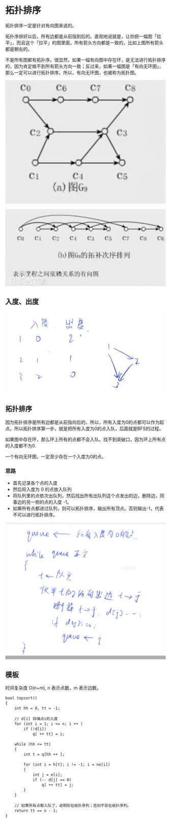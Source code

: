 # 拓扑排序

拓扑排序一定是针对有向图来说的。

拓扑序排好以后，所有边都是从前指到后的。直观地说就是，让你把一幅图「拉平」，而且这个「拉平」的图里面，所有箭头方向都是一致的，比如上图所有箭头都是朝右的。

不是所有图都有拓扑序。很显然，如果一幅有向图中存在环，是无法进行拓扑排序的，因为肯定做不到所有箭头方向一致；反过来，如果一幅图是「有向无环图」，那么一定可以进行拓扑排序。所以，有向无环图，也被称为拓扑图。

![](imgs/1.png)

![](imgs/2.png)

## 入度、出度

![](imgs/3.png)

## 拓扑排序

因为拓扑排序是所有边都是从前指向后的，所以，所有入度为0的点都可以作为起点。所以拓扑排序第一步，就是把所有入度为0的点入队，后面就是BFS的过程。

如果图中存在环，那么环上所有的点都不会入队。找不到突破口，因为环上所有点的入度都不为0.

一个有向无环图，一定至少存在一个入度为0的点。

### 思路

- 首先记录各个点的入度
- 然后将入度为 0 的点放入队列
- 将队列里的点依次出队列，然后找出所有出队列这个点发出的边，删除边，同事边的另一侧的点的入度 -1。
- 如果所有点都进过队列，则可以拓扑排序，输出所有顶点。否则输出-1，代表不可以进行拓扑排序。

![](imgs/4.png)

## 模板

时间复杂度 O(n+m), n 表示点数，m 表示边数。

```
bool topsort()
{
    int hh = 0, tt = -1;

    // d[i] 存储点i的入度
    for (int i = 1; i <= n; i ++ )
        if (!d[i])
            q[ ++ tt] = i;

    while (hh <= tt)
    {
        int t = q[hh ++ ];

        for (int i = h[t]; i != -1; i = ne[i])
        {
            int j = e[i];
            if (-- d[j] == 0)
                q[ ++ tt] = j;
        }
    }

    // 如果所有点都入队了，说明存在拓扑序列；否则不存在拓扑序列。
    return tt == n - 1;
}
```
